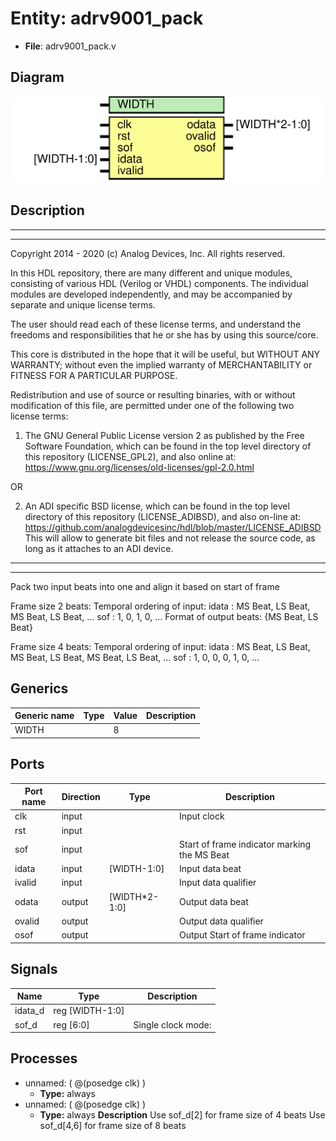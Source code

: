 # Entity: adrv9001_pack

- **File**: adrv9001_pack.v
## Diagram

![Diagram](adrv9001_pack.svg "Diagram")
## Description

 ***************************************************************************
 ***************************************************************************
 Copyright 2014 - 2020 (c) Analog Devices, Inc. All rights reserved.

 In this HDL repository, there are many different and unique modules, consisting
 of various HDL (Verilog or VHDL) components. The individual modules are
 developed independently, and may be accompanied by separate and unique license
 terms.

 The user should read each of these license terms, and understand the
 freedoms and responsibilities that he or she has by using this source/core.

 This core is distributed in the hope that it will be useful, but WITHOUT ANY
 WARRANTY; without even the implied warranty of MERCHANTABILITY or FITNESS FOR
 A PARTICULAR PURPOSE.

 Redistribution and use of source or resulting binaries, with or without modification
 of this file, are permitted under one of the following two license terms:

   1. The GNU General Public License version 2 as published by the
      Free Software Foundation, which can be found in the top level directory
      of this repository (LICENSE_GPL2), and also online at:
      <https://www.gnu.org/licenses/old-licenses/gpl-2.0.html>

 OR

   2. An ADI specific BSD license, which can be found in the top level directory
      of this repository (LICENSE_ADIBSD), and also on-line at:
      https://github.com/analogdevicesinc/hdl/blob/master/LICENSE_ADIBSD
      This will allow to generate bit files and not release the source code,
      as long as it attaches to an ADI device.

 ***************************************************************************
 ***************************************************************************

 Pack two input beats into one and align it based on start of frame

 Frame size 2 beats:
 Temporal ordering of input:
   idata : MS Beat, LS Beat, MS Beat, LS Beat, ...
   sof   :       1,       0,       1,       0, ...
 Format of output beats:  {MS Beat, LS Beat}

 Frame size 4 beats:
 Temporal ordering of input:
   idata : MS Beat, LS Beat, MS Beat, LS Beat, MS Beat, LS Beat, ...
   sof   :       1,       0,       0,       0,       1,       0, ...

## Generics

| Generic name | Type | Value | Description |
| ------------ | ---- | ----- | ----------- |
| WIDTH        |      | 8     |             |
## Ports

| Port name | Direction | Type          | Description                                  |
| --------- | --------- | ------------- | -------------------------------------------- |
| clk       | input     |               | Input clock                                  |
| rst       | input     |               |                                              |
| sof       | input     |               | Start of frame indicator marking the MS Beat |
| idata     | input     | [WIDTH-1:0]   | Input data beat                              |
| ivalid    | input     |               | Input data qualifier                         |
| odata     | output    | [WIDTH*2-1:0] | Output data beat                             |
| ovalid    | output    |               | Output data qualifier                        |
| osof      | output    |               | Output Start of frame indicator              |
## Signals

| Name    | Type             | Description          |
| ------- | ---------------- | -------------------- |
| idata_d | reg  [WIDTH-1:0] |                      |
| sof_d   | reg [6:0]        |  Single clock mode:  |
## Processes
- unnamed: ( @(posedge clk) )
  - **Type:** always
- unnamed: ( @(posedge clk) )
  - **Type:** always
**Description**
 Use sof_d[2] for frame size of 4 beats  Use sof_d[4,6] for frame size of 8 beats 
